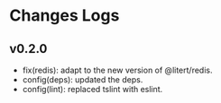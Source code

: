 # Changes Logs

## v0.2.0

- fix(redis): adapt to the new version of @litert/redis.
- config(deps): updated the deps.
- config(lint): replaced tslint with eslint.
